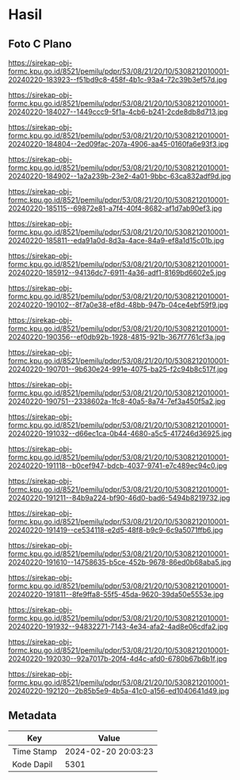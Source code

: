 # Hasil

## Foto C Plano

https://sirekap-obj-formc.kpu.go.id/8521/pemilu/pdpr/53/08/21/20/10/5308212010001-20240220-183923--f51bd9c8-458f-4b1c-93a4-72c39b3ef57d.jpg

https://sirekap-obj-formc.kpu.go.id/8521/pemilu/pdpr/53/08/21/20/10/5308212010001-20240220-184027--1449ccc9-5f1a-4cb6-b241-2cde8db8d713.jpg

https://sirekap-obj-formc.kpu.go.id/8521/pemilu/pdpr/53/08/21/20/10/5308212010001-20240220-184804--2ed09fac-207a-4906-aa45-0160fa6e93f3.jpg

https://sirekap-obj-formc.kpu.go.id/8521/pemilu/pdpr/53/08/21/20/10/5308212010001-20240220-184902--1a2a239b-23e2-4a01-9bbc-63ca832adf9d.jpg

https://sirekap-obj-formc.kpu.go.id/8521/pemilu/pdpr/53/08/21/20/10/5308212010001-20240220-185115--69872e81-a7f4-40f4-8682-af1d7ab90ef3.jpg

https://sirekap-obj-formc.kpu.go.id/8521/pemilu/pdpr/53/08/21/20/10/5308212010001-20240220-185811--eda91a0d-8d3a-4ace-84a9-ef8a1d15c01b.jpg

https://sirekap-obj-formc.kpu.go.id/8521/pemilu/pdpr/53/08/21/20/10/5308212010001-20240220-185912--94136dc7-6911-4a36-adf1-8169bd6602e5.jpg

https://sirekap-obj-formc.kpu.go.id/8521/pemilu/pdpr/53/08/21/20/10/5308212010001-20240220-190102--8f7a0e38-ef8d-48bb-947b-04ce4ebf59f9.jpg

https://sirekap-obj-formc.kpu.go.id/8521/pemilu/pdpr/53/08/21/20/10/5308212010001-20240220-190356--ef0db92b-1928-4815-921b-367f7761cf3a.jpg

https://sirekap-obj-formc.kpu.go.id/8521/pemilu/pdpr/53/08/21/20/10/5308212010001-20240220-190701--9b630e24-991e-4075-ba25-f2c94b8c517f.jpg

https://sirekap-obj-formc.kpu.go.id/8521/pemilu/pdpr/53/08/21/20/10/5308212010001-20240220-190751--2338602a-1fc8-40a5-8a74-7ef3a450f5a2.jpg

https://sirekap-obj-formc.kpu.go.id/8521/pemilu/pdpr/53/08/21/20/10/5308212010001-20240220-191032--d66ec1ca-0b44-4680-a5c5-417246d36925.jpg

https://sirekap-obj-formc.kpu.go.id/8521/pemilu/pdpr/53/08/21/20/10/5308212010001-20240220-191118--b0cef947-bdcb-4037-9741-e7c489ec94c0.jpg

https://sirekap-obj-formc.kpu.go.id/8521/pemilu/pdpr/53/08/21/20/10/5308212010001-20240220-191211--84b9a224-bf90-46d0-bad6-5494b8219732.jpg

https://sirekap-obj-formc.kpu.go.id/8521/pemilu/pdpr/53/08/21/20/10/5308212010001-20240220-191419--ce534118-e2d5-48f8-b9c9-6c9a5071ffb6.jpg

https://sirekap-obj-formc.kpu.go.id/8521/pemilu/pdpr/53/08/21/20/10/5308212010001-20240220-191610--14758635-b5ce-452b-9678-86ed0b68aba5.jpg

https://sirekap-obj-formc.kpu.go.id/8521/pemilu/pdpr/53/08/21/20/10/5308212010001-20240220-191811--8fe9ffa8-55f5-45da-9620-39da50e5553e.jpg

https://sirekap-obj-formc.kpu.go.id/8521/pemilu/pdpr/53/08/21/20/10/5308212010001-20240220-191932--94832271-7143-4e34-afa2-4ad8e06cdfa2.jpg

https://sirekap-obj-formc.kpu.go.id/8521/pemilu/pdpr/53/08/21/20/10/5308212010001-20240220-192030--92a7017b-20f4-4d4c-afd0-6780b67b6b1f.jpg

https://sirekap-obj-formc.kpu.go.id/8521/pemilu/pdpr/53/08/21/20/10/5308212010001-20240220-192120--2b85b5e9-4b5a-41c0-a156-ed1040641d49.jpg


## Metadata

| Key        | Value               |
| ---------- | ------------------- |
| Time Stamp | 2024-02-20 20:03:23 |
| Kode Dapil | 5301                |



